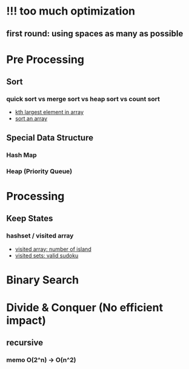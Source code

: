 # !!! too much optimization
## first round: using spaces as many as possible
# Pre Processing
## Sort
### quick sort vs merge sort vs heap sort vs count sort
- [kth largest element in array](array/kth_largest_element_in_array.py)
- [sort an array](array/sort_array.py)
## Special Data Structure
### Hash Map
### Heap (Priority Queue)
# Processing
## Keep States
### hashset / visited array
- [visited array: number of island](graph/number_of_islands.py)
- [visited sets: valid sudoku](matrix/valid_sudoku.py)
# Binary Search
# Divide & Conquer (No efficient impact)
## recursive
### memo O(2^n) -> O(n^2)